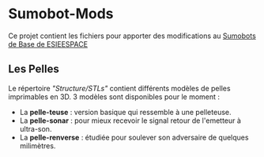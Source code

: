 # Sumobot-Mods

Ce projet contient les fichiers pour apporter des modifications au [Sumobots de Base de ESIEESPACE](https://sumobot.esieespace.fr/)

## Les Pelles
Le répertoire *"Structure/STLs"* contient différents modèles de pelles imprimables en 3D. 3 modèles sont disponibles pour le moment :

+ La **pelle-teuse** : version basique qui ressemble à une pelleteuse.
+ La **pelle-sonar** : pour mieux recevoir le signal retour de l'emetteur à ultra-son.
+ La **pelle-renverse** : étudiée pour soulever son adversaire de quelques milimètres. 
